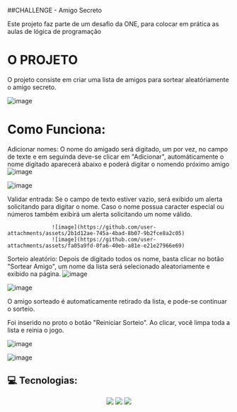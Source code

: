 ##CHALLENGE - Amigo Secreto

Este projeto faz parte de um desafio da ONE, para colocar em prática as aulas de lógica de programação

# O PROJETO

O projeto consiste em criar uma lista de amigos para sortear aleatóriamente o amigo secreto. 

![image](https://github.com/user-attachments/assets/bf764147-564c-4319-9599-f0cb15f061b4)

# Como Funciona:

Adicionar nomes: O nome do amigado será digitado, um por vez, no campo de texte e em seguinda deve-se clicar em  "Adicionar", automáticamente o nome digitado aparecerá abaixo e poderá digitar o nomendo próximo amigo
![image](https://github.com/user-attachments/assets/6754fa73-6112-4f8b-9fe4-67d1241b8197)

![image](https://github.com/user-attachments/assets/1e1ea435-3a6f-445b-99a5-79e032a1d093)


Validar entrada: Se o campo de texto estiver vazio, será exibido um alerta solicitando para digitar o nome. 
                  Caso o nome possua caracter especial ou números também  exibirá um alerta solicitando um nome válido.

                  ![image](https://github.com/user-attachments/assets/2b1d12ae-745a-4bad-8b07-9b2fce8a2c05)
                  ![image](https://github.com/user-attachments/assets/fa05a9fd-0fa6-40eb-a81e-e21e27966e69)

Sorteio aleatório: Depois de digitado todos os nome, basta  clicar no botão "Sortear Amigo", um nome da lista será selecionado aleatoriamente e exibido na página.
![image](https://github.com/user-attachments/assets/c39a020d-3339-47fb-a991-8a3baf1309dc)

![image](https://github.com/user-attachments/assets/794856a2-650e-40d0-b994-e6ae263ac83b)

O amigo sorteado é automaticamente retirado da lista, e pode-se continuar o sorteio.  

Foi inserido no proto o botão "Reiniciar Sorteio". Ao clicar, você limpa toda a lista e reinia o jogo.

![image](https://github.com/user-attachments/assets/9d6fad16-1f16-4b7b-97b1-b6191108a783)

![image](https://github.com/user-attachments/assets/681a4b5e-f897-41ac-991a-f0b1ea35c1ea)

## 💻 Tecnologias:

<div align="center">
  <img src="https://img.shields.io/badge/HTML5-E34F26?style=for-the-badge&logo=html5&logoColor=white"/>
  <img src="https://img.shields.io/badge/CSS3-1572B6?style=for-the-badge&logo=css3&logoColor=white"/>
  <img src="https://img.shields.io/badge/JavaScript-F7DF1E?style=for-the-badge&logo=javascript&logoColor=black"/>
 
